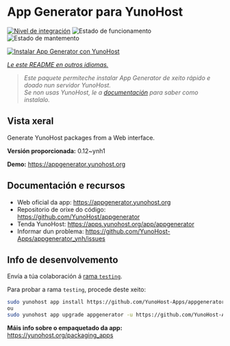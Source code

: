 <!--
NOTA: Este README foi creado automáticamente por <https://github.com/YunoHost/apps/tree/master/tools/readme_generator>
NON debe editarse manualmente.
-->

# App Generator para YunoHost

[![Nivel de integración](https://dash.yunohost.org/integration/appgenerator.svg)](https://ci-apps.yunohost.org/ci/apps/appgenerator/) ![Estado de funcionamento](https://ci-apps.yunohost.org/ci/badges/appgenerator.status.svg) ![Estado de mantemento](https://ci-apps.yunohost.org/ci/badges/appgenerator.maintain.svg)

[![Instalar App Generator con YunoHost](https://install-app.yunohost.org/install-with-yunohost.svg)](https://install-app.yunohost.org/?app=appgenerator)

*[Le este README en outros idiomas.](./ALL_README.md)*

> *Este paquete permíteche instalar App Generator de xeito rápido e doado nun servidor YunoHost.*  
> *Se non usas YunoHost, le a [documentación](https://yunohost.org/install) para saber como instalalo.*

## Vista xeral

Generate YunoHost packages from a Web interface.


**Versión proporcionada:** 0.12~ynh1

**Demo:** <https://appgenerator.yunohost.org>
## Documentación e recursos

- Web oficial da app: <https://appgenerator.yunohost.org>
- Repositorio de orixe do código: <https://github.com/YunoHost/appgenerator>
- Tenda YunoHost: <https://apps.yunohost.org/app/appgenerator>
- Informar dun problema: <https://github.com/YunoHost-Apps/appgenerator_ynh/issues>

## Info de desenvolvemento

Envía a túa colaboración á [rama `testing`](https://github.com/YunoHost-Apps/appgenerator_ynh/tree/testing).

Para probar a rama `testing`, procede deste xeito:

```bash
sudo yunohost app install https://github.com/YunoHost-Apps/appgenerator_ynh/tree/testing --debug
ou
sudo yunohost app upgrade appgenerator -u https://github.com/YunoHost-Apps/appgenerator_ynh/tree/testing --debug
```

**Máis info sobre o empaquetado da app:** <https://yunohost.org/packaging_apps>
